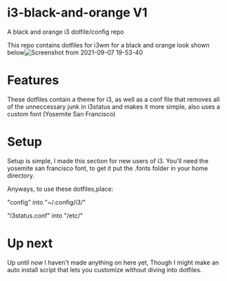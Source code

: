 # i3-black-and-orange V1
A black and orange i3 dotfile/config repo

This repo contains dotfiles for i3wm for a black and orange look shown below![Screenshot from 2021-09-07 19-53-40](https://user-images.githubusercontent.com/90291414/132424983-13fa5aa5-cc34-47f9-b9c6-fd57df4e8b34.png)
# Features
These dotfiles contain a theme for i3, as well as a conf file that removes all of the unneccessary junk in i3status and makes it more simple, also uses a custom font (Yosemite San Francisco)

# Setup
Setup is simple, I made this section for new users of i3. 
You'll need the yosemite san francisco font, to get it put the .fonts folder in your home directory.

Anyways, to use these dotfiles,place:

"config" into "~/.config/i3/"


"i3status.conf" into "/etc/"

# Up next
Up until now I haven't made anything on here yet, Though I might make an auto install script that lets you customize without diving into dotfiles.

